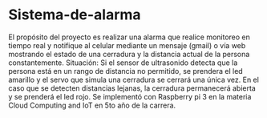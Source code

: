 # Sistema-de-alarma
El propósito del proyecto es realizar una alarma que realice monitoreo en tiempo real y notifique al celular mediante un mensaje (gmail) o vía web mostrando el estado de una cerradura y la distancia actual de la persona constantemente. Situación: Si el sensor de ultrasonido detecta que la persona está en un rango de distancia no permitido, se prendera el led amarillo y el servo que simula una cerradura se cerrará una única vez. En el caso que se detecten distancias lejanas, la cerradura permanecerá abierta y se prenderá el led rojo. Se implementó con Raspberry pi 3 en la materia Cloud Computing and IoT en 5to año de la carrera.
